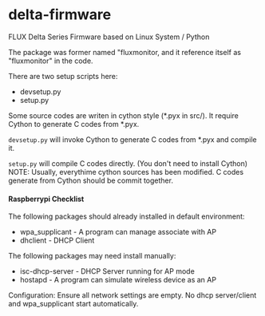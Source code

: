 # delta-firmware

FLUX Delta Series Firmware based on Linux System / Python

The package was former named "fluxmonitor, and it reference itself as "fluxmonitor" in the code.

There are two setup scripts here:
* devsetup.py
* setup.py

Some source codes are writen in cython style (\*.pyx in src/). 
It require Cython to generate C codes from *.pyx.

`devsetup.py` will invoke Cython to generate C codes from *.pyx and compile it.

`setup.py` will compile C codes directly. (You don't need to install Cython)
NOTE: Usually, everythime cython sources has been modified. C codes generate from Cython should be commit together.


#### Raspberrypi Checklist ####

The following packages should already installed in default environment:
* wpa_supplicant - A program can manage associate with AP
* dhclient - DHCP Client


The following packages may need install manually:
* isc-dhcp-server - DHCP Server running for AP mode
* hostapd - A program can simulate wireless device as an AP

Configuration:
Ensure all network settings are empty. No dhcp server/client and wpa_supplicant
start automatically.

